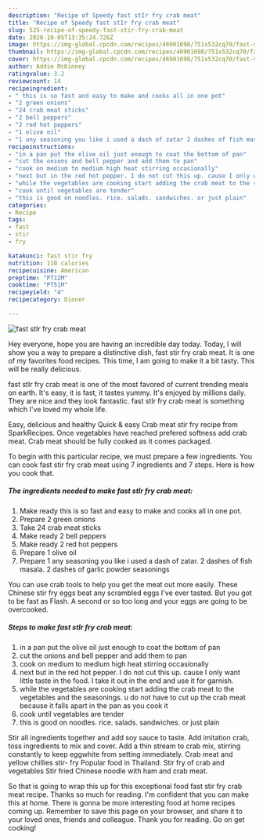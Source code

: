 ```yaml
---
description: "Recipe of Speedy fast stIr fry crab meat"
title: "Recipe of Speedy fast stIr fry crab meat"
slug: 525-recipe-of-speedy-fast-stir-fry-crab-meat
date: 2020-10-05T13:35:24.726Z
image: https://img-global.cpcdn.com/recipes/46901698/751x532cq70/fast-stir-fry-crab-meat-recipe-main-photo.jpg
thumbnail: https://img-global.cpcdn.com/recipes/46901698/751x532cq70/fast-stir-fry-crab-meat-recipe-main-photo.jpg
cover: https://img-global.cpcdn.com/recipes/46901698/751x532cq70/fast-stir-fry-crab-meat-recipe-main-photo.jpg
author: Addie McKinney
ratingvalue: 3.2
reviewcount: 14
recipeingredient:
- " this is so fast and easy to make and cooks all in one pot"
- "2 green onions"
- "24 crab meat sticks"
- "2 bell peppers"
- "2 red hot peppers"
- "1 olive oil"
- "1 any seasoning you like i used a dash of zatar 2 dashes of fish masala 2 dashes of garlic powder  seasonings"
recipeinstructions:
- "in a pan put the olive oil just enough to coat the bottom of pan"
- "cut the onions and bell pepper and add them to pan"
- "cook on medium to medium high heat stirring occasionally"
- "next but in the red hot pepper. I do not cut this up. cause I only want little taste in the food. I take it out in the end and use it for garnish."
- "while the vegetables are cooking start adding the crab meat to the vegetables and the seasonings. u do not have to cut up the crab meat because it falls apart in the pan as you cook it"
- "cook until vegetables are tender"
- "this is good on noodles. rice. salads. sandwiches. or just plain"
categories:
- Recipe
tags:
- fast
- stir
- fry

katakunci: fast stir fry 
nutrition: 110 calories
recipecuisine: American
preptime: "PT12M"
cooktime: "PT51M"
recipeyield: "4"
recipecategory: Dinner

---
```



![fast stIr fry crab meat](https://img-global.cpcdn.com/recipes/46901698/751x532cq70/fast-stir-fry-crab-meat-recipe-main-photo.jpg)

Hey everyone, hope you are having an incredible day today. Today, I will show you a way to prepare a distinctive dish, fast stir fry crab meat. It is one of my favorites food recipes. This time, I am going to make it a bit tasty. This will be really delicious.

fast stIr fry crab meat is one of the most favored of current trending meals on earth. It's easy, it is fast, it tastes yummy. It's enjoyed by millions daily. They are nice and they look fantastic. fast stIr fry crab meat is something which I've loved my whole life.

Easy, delicious and healthy Quick &amp; easy Crab meat stir fry recipe from SparkRecipes. Once vegetables have reached prefered softness add crab meat. Crab meat should be fully cooked as it comes packaged.


To begin with this particular recipe, we must prepare a few ingredients. You can cook fast stir fry crab meat using 7 ingredients and 7 steps. Here is how you cook that.

<!--inarticleads1-->

##### The ingredients needed to make fast stIr fry crab meat:

1. Make ready  this is so fast and easy to make and cooks all in one pot.
1. Prepare 2 green onions
1. Take 24 crab meat sticks
1. Make ready 2 bell peppers
1. Make ready 2 red hot peppers
1. Prepare 1 olive oil
1. Prepare 1 any seasoning you like i used a dash of zatar. 2 dashes of fish masala. 2 dashes of garlic powder  seasonings


You can use crab tools to help you get the meat out more easily. These Chinese stir fry eggs beat any scrambled eggs I&#39;ve ever tasted. But you got to be fast as Flash. A second or so too long and your eggs are going to be overcooked. 

<!--inarticleads2-->

##### Steps to make fast stIr fry crab meat:

1. in a pan put the olive oil just enough to coat the bottom of pan
1. cut the onions and bell pepper and add them to pan
1. cook on medium to medium high heat stirring occasionally
1. next but in the red hot pepper. I do not cut this up. cause I only want little taste in the food. I take it out in the end and use it for garnish.
1. while the vegetables are cooking start adding the crab meat to the vegetables and the seasonings. u do not have to cut up the crab meat because it falls apart in the pan as you cook it
1. cook until vegetables are tender
1. this is good on noodles. rice. salads. sandwiches. or just plain


Stir all ingredients together and add soy sauce to taste. Add imitation crab, toss ingredients to mix and cover. Add a thin stream to crab mix, stirring constantly to keep eggwhite from setting immediately. Crab meat and yellow chillies stir- fry Popular food in Thailand. Stir fry of crab and vegetables Stir fried Chinese noodle with ham and crab meat. 

So that is going to wrap this up for this exceptional food fast stir fry crab meat recipe. Thanks so much for reading. I'm confident that you can make this at home. There is gonna be more interesting food at home recipes coming up. Remember to save this page on your browser, and share it to your loved ones, friends and colleague. Thank you for reading. Go on get cooking!
